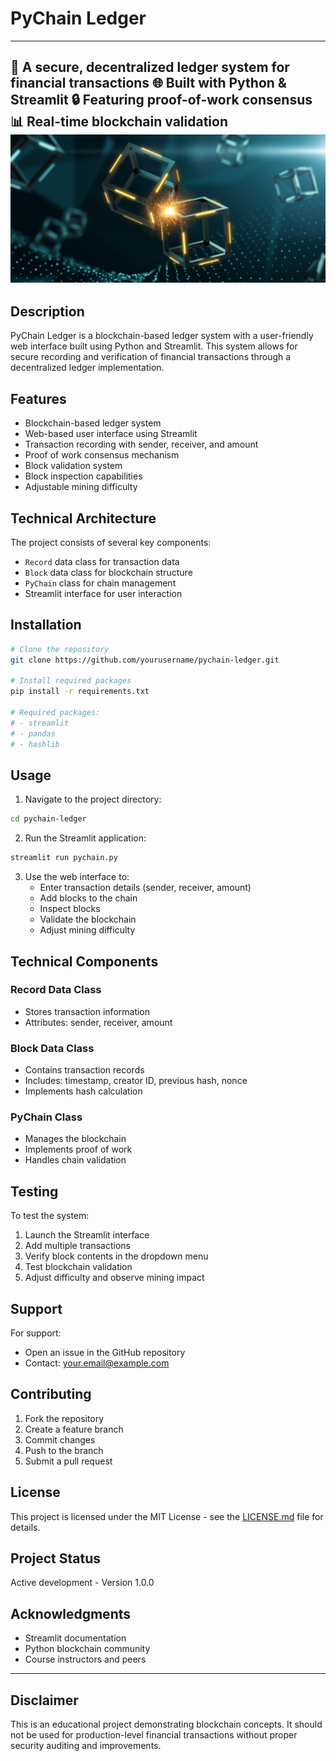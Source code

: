 # PyChain Ledger                                                                                                          
-------------------------------------------------------------------------------
🔗 A secure, decentralized ledger system for financial transactions
🌐 Built with Python & Streamlit
🔒 Featuring proof-of-work consensus
📊 Real-time blockchain validation
![alt=""](Images/application-image.png)
-------------------------------------------------------------------------------
## Description

PyChain Ledger is a blockchain-based ledger system with a user-friendly web interface built using Python and Streamlit. This system allows for secure recording and verification of financial transactions through a decentralized ledger implementation.

## Features

- Blockchain-based ledger system
- Web-based user interface using Streamlit
- Transaction recording with sender, receiver, and amount
- Proof of work consensus mechanism
- Block validation system
- Block inspection capabilities
- Adjustable mining difficulty

## Technical Architecture

The project consists of several key components:

- `Record` data class for transaction data
- `Block` data class for blockchain structure
- `PyChain` class for chain management
- Streamlit interface for user interaction

## Installation

```bash
# Clone the repository
git clone https://github.com/yourusername/pychain-ledger.git

# Install required packages
pip install -r requirements.txt

# Required packages:
# - streamlit
# - pandas
# - hashlib
```

## Usage

1. Navigate to the project directory:
```bash
cd pychain-ledger
```

2. Run the Streamlit application:
```bash
streamlit run pychain.py
```

3. Use the web interface to:
   - Enter transaction details (sender, receiver, amount)
   - Add blocks to the chain
   - Inspect blocks
   - Validate the blockchain
   - Adjust mining difficulty

## Technical Components

### Record Data Class
- Stores transaction information
- Attributes: sender, receiver, amount

### Block Data Class
- Contains transaction records
- Includes: timestamp, creator ID, previous hash, nonce
- Implements hash calculation

### PyChain Class
- Manages the blockchain
- Implements proof of work
- Handles chain validation

## Testing

To test the system:
1. Launch the Streamlit interface
2. Add multiple transactions
3. Verify block contents in the dropdown menu
4. Test blockchain validation
5. Adjust difficulty and observe mining impact

## Support

For support:
- Open an issue in the GitHub repository
- Contact: your.email@example.com

## Contributing

1. Fork the repository
2. Create a feature branch
3. Commit changes
4. Push to the branch
5. Submit a pull request

## License

This project is licensed under the MIT License - see the [LICENSE.md](LICENSE.md) file for details.

## Project Status

Active development - Version 1.0.0

## Acknowledgments

- Streamlit documentation
- Python blockchain community
- Course instructors and peers

---

## Disclaimer

This is an educational project demonstrating blockchain concepts. It should not be used for production-level financial transactions without proper security auditing and improvements.
